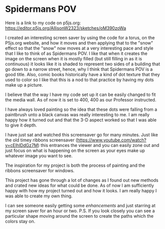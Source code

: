 # Spidermans POV


Here is a link to my code on p5js.org: https://editor.p5js.org/AllisonW2323/sketches/oM390zoWa

I created an interesting screen saver by using the code for a torus, on the P5js.org website, and how it moves and then applying that to the "snow" effect so that the "snow" now moves at a very interesting pace and style that I like to think of as Spidermans POV.  I like that when it creates the image on the screen when it is mostly filled (but still filling in as it is continuous) it looks like it is shaded to represent two sides of a building that go down to a narrow street, hence, why I think that Spidermans POV is a good title.  Also, comic books historically have a kind of dot texture that they used to color so I like that this is a nod to that practice by having my dots make up a picture.

I believe that the way I have my code set up it can be easily changed to fit the media wall.  As of now it is set to 400, 400 as our Professor instructed.  

I have always loved painting so the idea that these dots were falling from a paintbrush unto a black canvas was really interesting to me.  I am really happy how it turned out and that the 3-D aspect worked so that I was able to give it depth.

I have just sat and watched this screensaver go for many minutes.  Just like the old timey ribbons screensaver (https://www.youtube.com/watch?v=cElhIDdGz7M) this entrances the viewer and you can easily zone out and just focus on what is happening on the screen as your eyes make up whatever image you want to see.


The inspiration for my project is both the process of painting and the ribbons screensaver for windows.


This project has gone through a lot of changes as I found out new methods and crated new ideas for what could be done.  As of now I am sufficiently happy with how my project turned out and how it looks.  I am really happy I was able to create my own thing.

I can see someone easily getting some *enhancements* and just starring at my screen saver for an hour or two.
P.S. If you look closely you can see a particular shape moving around the screen to create the paths which the colors stay on. 
